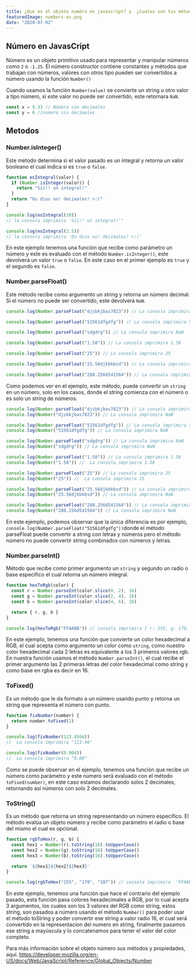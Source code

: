 ```yaml
---
title: ¿Que es el objeto numéro en javascript? y  ¿Cuales son tus métodos?
featuredImage: numbers-es.png
date: "2020-07-02"
---
```


## Número en JavasCript

Número es un objeto primitivo usado para representar y manipular números como `2` o `-1.25`. El número constructor contiene constantes y métodos que trabajan con números, valores con otros tipo pueden ser convertidos a número usando la función `Number()`

Cuando usamos la función `Number(value)` se convierte un string u otro valor a tipo número, si este valor no puede ser convertido, este retornara `NaN`.

```js
const x = 9.33 // Número con decimales
const y = 6 //numero sin decimales
```

## Metodos

### Number.isInteger()

Este método determina si el valor pasado es un integral y retorna un valor booleano el cual indica si es `true` o `false`.

```js
function esIntegral(valor) {
  if (Number.isInteger(valor)) {
    return "Sii!! un integral!"
  }
  return "Ou dios no! decimales! >:("
}

console.log(esIntegral(10))
// la consola imprimira 'Sii!! un integral!'"

console.log(esIntegral(2.5))
// la consola imprimira 'Ou dios no! decimales! >:('
```

En este ejemplo tenemos una función que recibe como parámetro un número y este es evaluado con el método `Number.isInteger()`, este devolverá un valor `true` o `false`. En este caso en el primer ejemplo es `true` y el segundo es `false`.

### Number.parseFloat()

Este método recibe como argumento un string y retorna un número decimal. Si el número no puede ser convertido, este devolverá `NaN`.

```js
console.log(Number.parseFloat("djsbkjbas7823")) // La consola imprimira NaN

console.log(Number.parseFloat("51561dfgdfg")) // La consola imprimira 51561

console.log(Number.parseFloat("sdgdrg")) // La consola imprimira NaN

console.log(Number.parseFloat("1.58")) // La consola imprimira 1.58

console.log(Number.parseFloat("25")) // La consola imprimira 25

console.log(Number.parseFloat("25.56djkbkbsd")) // La consola imprimira 25.56

console.log(Number.parseFloat("288.256d541564")) // La consola imprimira 288.256
```

Como podemos ver en el ejemplo, este método, puede convertir un `string` en un número, solo en los casos, donde el string comienza con el número o es solo un string de números.

```js
console.log(Number.parseFloat("djsbkjbas7823")) // La consola imprimira NaN
console.log(Number("djsbkjbas7823")) // La consola imprimira NaN

console.log(Number.parseFloat("51561dfgdfg")) // La consola imprimira 51561
console.log(Number("51561dfgdfg")) // La consola imprimira NaN

console.log(Number.parseFloat("sdgdrg")) // La consola imprimira NaN
console.log(Number("sdgdrg")) // La consola imprimira NaN

console.log(Number.parseFloat("1.58")) // La consola imprimira 1.58
console.log(Number("1.58")) //  La consola imprimira 1.58

console.log(Number.parseFloat("25")) // La consola imprimira 25
console.log(Number("25")) //  La consola imprimira 25

console.log(Number.parseFloat("25.56djkbkbsd")) // La consola imprimira 25.56
console.log(Number("25.56djkbkbsd")) // La consola imprimira NaN

console.log(Number.parseFloat("288.256d541564")) // La consola imprimira 288.256
console.log(Number("288.256d541564")) // La consola imprimira NaN
```

En este ejemplo, podemos observar que la única diferencia es por ejemplo, `console.log(Number.parseFloat("51561dfgdfg"))`donde el método parseFloat puede convertir a string con letras y números pero el método número no puede convertir string combinados con números y letras.

### Number.parseInt()

Método que recibe como primer argumento un `string` y segundo un radio o base específico el cual retorna un número integral.

```js
function hexToRgb(color) {
  const r = Number.parseInt(color.slice(0, 2), 16)
  const g = Number.parseInt(color.slice(2, 4), 16)
  const b = Number.parseInt(color.slice(4, 6), 16)

  return { r, g, b }
}

console.log(hexToRgb("FFAABB")) // consola imprimira { r: 255, g: 170, b: 187 }
```

En este ejemplo, tenemos una función que convierte un color hexadecimal a RGB, el cual acepta como argumento un color como `string`, como nuestro color hexadecimal cada 2 letras es equivalente a los 3 primeros valores rgb. En nuestra función usamos el método `Number.parseInt()`, el cual recibe el primer argumento las 2 primeras letras del color hexadecimal como string y como base en rgba es decir en 16.

### ToFixed()

Es un método que le da formato a un número usando punto y retorna un string que representa el número con punto.

```js
function fixNumber(number) {
  return number.toFixed(2)
}

console.log(fixNumber(123.4566))
//  La consola imprimira "123.46"

console.log(fixNumber(0.004))
//  La consola imprimira "0.00"
```

Como se puede observar en el ejemplo, tenemos una función que recibe un número como parámetro y este número será evaluado con el método `toFixed(number)`, en este caso estamos declarando solos 2 decimales, retornando así números con solo 2 decimales.

### ToString()

Es un método que retorna un string representando un número específico. El método evalúa un objeto número y recibe como parámetro el radio o base del mismo el cual es opcional.

```js
function rgbToHex(r, g, b) {
  const hex1 = Number(r).toString(16).toUpperCase()
  const hex2 = Number(g).toString(16).toUpperCase()
  const hex3 = Number(b).toString(16).toUpperCase()

  return `${hex1}${hex2}${hex3}`
}

console.log(rgbToHex("255", "170", "187")) // consola imprimira  'FFAABB'
```

En este ejemplo, tenemos una función que hace el contrario del ejemplo pasado, esta función pasa colores hexadecimales a RGB, por lo cual acepta 3 argumentos, los cuales son los 3 valores del RGB como string, estos string, son pasados a número usando el método `Number()` para poder usar el método toString y poder convertir ese string a valor radio 16, el cual será convertido en la representacion del numero en string, finalmente pasamos ese string a mayúscula y lo concatenamos para tener el valor del color completo.

Para más información sobre el objeto número sus métodos y propiedades, aqui. https://developer.mozilla.org/en-US/docs/Web/JavaScript/Reference/Global_Objects/Number
